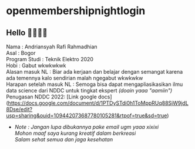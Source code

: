 # openmembershipnightlogin
## Hello 👋👋👋👋
Nama : Andriansyah Rafi Rahmadhian <br />
Asal : Bogor <br />
Program Studi : Teknik Elektro 2020 <br />
Hobi : Gabut wkwkwkwk <br />
Alasan masuk NL : Biar ada kerjaan dan belajar dengan semangat karena ada temennya kalo sendirian malah ngegabut wkwkwkw <br />
Harapan setelah masuk NL : Semoga bisa dapat mengapliasikasikan ilmu data science dari NDDC untuk tingkat ekspert _(doain yaaa "aamiin")_ <br />
Penugasan NDDC 2022: [Link google docs] (https://docs.google.com/document/d/1PTDySTdi0h1ToMppRUq88SjW9jdL8Dse/edit?usp=sharing&ouid=109442073687780105281&rtpof=true&sd=true) <br />
* _Note : Jangan lupa dibukannya pake email ugm yaaa xixixi <br />
          Mohon maaf saya kurang kreatif dalam berkreasi <br />
          Salam sehat semua dan jaga kesehatan_ <br />
